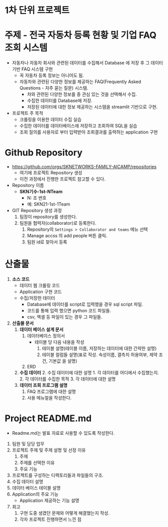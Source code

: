 # 1차 단위 프로젝트

# 주제 - 전국 자동차 등록 현황 및 기업 FAQ 조회 시스템
- 자동차나 자동차 회사와 관련된 데이터를 수집해서 Database 에 저장 후 그 데이터 기반 FAQ 시스템 구현
    - 꼭 자동차 등록 정보는 아니어도 됨.
    - 자동차와 관련된 다양한 정보를 제공하는 FAQ(Frequently Asked Questions - 자주 묻는 질문) 시스템.
        - 차와 관련된 다양한 정보를 중 관심 있는 것을 선택해서 수집.
        - 수집한 데이터를 Database에 저장.
        - 저장된 데이터에 대한 정보 제공하는 시스템을 streamlit 기반으로 구현. 
- 프로젝트 주 목적
    - 크롤링을 이용한 데이터 수집 실습
    - 수집한 데이터를 데이터베이스에  저장하고 조회하여 SQL을 실습
    - 조회 질의를 사용자로 부터 입력받아 조회결과를 출력하는 application 구현

# Github Repository
- https://github.com/orgs/SKNETWORKS-FAMILY-AICAMP/repositories
    - 여기에 프로젝트 Repository 생성
    - 이전 과정에서 진행한 프로젝트 참고할 수 있다.
- Repository 이름
    - **SKN기수-1st-NTeam**
        - N: 조 번호
        - 예: SKN21-1st-1Team
- GIT Repository 생성 과정
    1. 팀장이 repository를 생성한다.
    2. 팀원을 협력자(collaborator)로 등록한다.
        1. Repository의  `Settings > Collaborator and teams`  메뉴 선택
        2. Manage accss 의 add people 버튼 클릭. 
        3. 팀원 id로 찾아서 등록

# 산출물
1. **소스 코드**
    - 데이터 웹 크롤링 코드
    - Application 구현 코드
    - 수집/저장한 데이터 
        - Database에 데이터를 script로 입력했을 경우 sql script 파일. 
        - 코드를 통해 입력 했으면 python 코드 파일들.
        - csv, 엑셀 등 파일이 있는 경우 그 파일들.
2. **산출물 문서**
    1. **데이터 베이스 설계 문서**
        1. 데이터베이스 정의서
            - 테이블 당 다음 내용을 작성
                1. 테이블 설명(테이블 이름, 저장하는 데이터에 대한 간략한 설명)
                2. 테이블 컬럼들 설명(표로 작성. 속성이름, 결측치 허용여부, 제약 조건, 기본값 을 설명)
        2. ERD
    2. **수집 데이터**
        2. 수집 데이터에 대한 설명
            1. 각 데이터를 어디에서 수집했는지.
            2. 각 데이터를 수집한 목적
            3. 각 데이터에 대한 설명
    3. **데이터 조회 프로그램 설명**
        1. FAQ 프로그램에 대한 설명
        2. 사용 메뉴얼을 작성한다.

# Project README.md
- Readme.md는 발표 자료로 사용할 수 있도록 작성한다.

1. 팀원 및 담당 업무
2. 프로젝트 주제 및 주제 설명 및 선정 이유
    1. 주제
    2. 주제를 선택한 이유
    3. 주요 기능
3. 프로젝트를 구성하는 디렉토리들과 파일들의 구조.
4. 수집 데이터 설명
5. 데이터 베이스 테이블 설명
6. Application의 주요 기능
    - Application 제공하는 기능 설명
7. 회고
    1. 구현 도중 생겼던 문제와 어떻게 해결했는지 작성.
    2. 각자 프로젝트 진행하면서 느낀 점